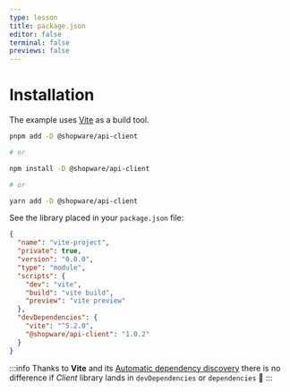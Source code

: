 ```yaml
---
type: lesson
title: package.json
editor: false
terminal: false
previews: false
---
```


# Installation

The example uses [Vite](https://vite.dev/) as a build tool.


```bash
pnpm add -D @shopware/api-client

# or

npm install -D @shopware/api-client

# or

yarn add -D @shopware/api-client
```

See the library placed in your `package.json` file:


```json add={13}
{
  "name": "vite-project",
  "private": true,
  "version": "0.0.0",
  "type": "module",
  "scripts": {
    "dev": "vite",
    "build": "vite build",
    "preview": "vite preview"
  },
  "devDependencies": {
    "vite": "^5.2.0",
    "@shopware/api-client": "1.0.2"
  }
}

```

:::info
Thanks to **Vite** and its [Automatic dependency discovery](https://vite.dev/guide/dep-pre-bundling.html#automatic-dependency-discovery) there is no difference if _Client_ library lands in `devDependencies` or `dependencies` 💙
:::